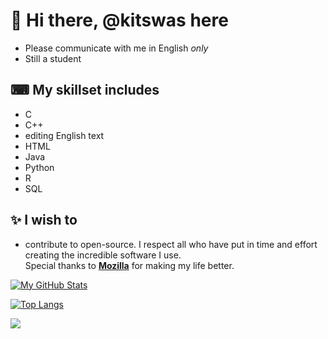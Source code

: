 # 👋 Hi there, @kitswas here
- Please communicate with me in English *only*
- Still a student

## ⌨ My skillset includes
- C
- C++
- editing English text
- HTML
- Java
- Python
- R
- SQL

## ✨ I wish to
- contribute to open-source. I respect all who have put in time and effort creating the incredible software I use.  
Special thanks to [**Mozilla**](https://www.mozilla.org/en-GB/) for making my life better.  

[![My GitHub Stats](https://github-readme-stats-kitswas.vercel.app/api?username=kitswas&count_private=true&show_icons=true&theme=radical)](https://github.com/anuraghazra/github-readme-stats)

[![Top Langs](https://github-readme-stats-l34h9pi63-kitswas.vercel.app/api/top-langs/?username=kitswas&count_private=true&langs_count=10&layout=compact)](https:/github.com/anuraghazra/github-readme-stats)

<!---
kitswas/kitswas is a ✨ unique ✨ repository because its `README.md` (this file) appears on your GitHub profile.
You can click the Preview link to take a look at your changes.
--->

![](https://hit.yhype.me/github/profile?user_id=90329875)
